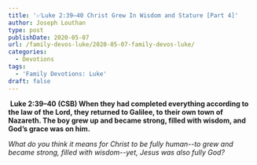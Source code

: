 ```yaml
---
title: '✅Luke 2:39–40 Christ Grew In Wisdom and Stature [Part 4]'
author: Joseph Louthan
type: post
publishDate: 2020-05-07
url: /family-devos-luke/2020-05-07-family-devos-luke/
categories:
  - Devotions
tags:
  - 'Family Devotions: Luke'
draft: false
---
```


​		**Luke 2:39–40 (CSB) When they had completed everything according to the law of the Lord, they returned to Galilee, to their own town of Nazareth.  The boy grew up and became strong, filled with wisdom, and God’s grace was on him.** 

*What do you think it means for Christ to be fully human--to grew and became strong, filled with wisdom--yet, Jesus was also fully God?*

